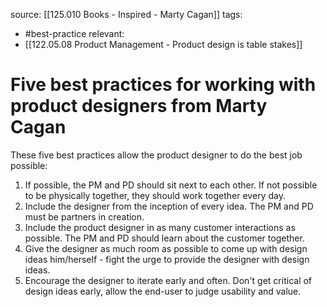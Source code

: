 source: [[125.010 Books - Inspired - Marty Cagan]]
tags:
- #best-practice
relevant:
- [[122.05.08 Product Management - Product design is table stakes]]

# Five best practices for working with product designers from Marty Cagan

These five best practices allow the product designer to do the best job possible:
1. If possible, the PM and PD should sit next to each other. If not possible to be physically together, they should work together every day.
2. Include the designer from the inception of every idea. The PM and PD must be partners in creation.
3. Include the product designer in as many customer interactions as possible. The PM and PD should learn about the customer together.
4. Give the designer as much room as possible to come up with design ideas him/herself - fight the urge to provide the designer with design ideas.
5. Encourage the designer to iterate early and often. Don't get critical of design ideas early, allow the end-user to judge usability and value.

